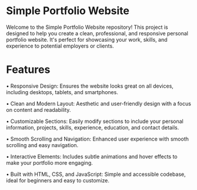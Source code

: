 # Simple Portfolio Website

Welcome to the Simple Portfolio Website repository! This project is designed to help you create a clean, professional, and responsive personal portfolio website. It's perfect for showcasing your work, skills, and experience to potential employers or clients.

# Features

•	Responsive Design: Ensures the website looks great on all devices, including desktops, tablets, and smartphones.

•	Clean and Modern Layout: Aesthetic and user-friendly design with a focus on content and readability.

•	Customizable Sections: Easily modify sections to include your personal information, projects, skills, experience, education, and contact details.

•	Smooth Scrolling and Navigation: Enhanced user experience with smooth scrolling and easy navigation.

•	Interactive Elements: Includes subtle animations and hover effects to make your portfolio more engaging.

•	Built with HTML, CSS, and JavaScript: Simple and accessible codebase, ideal for beginners and easy to customize.

